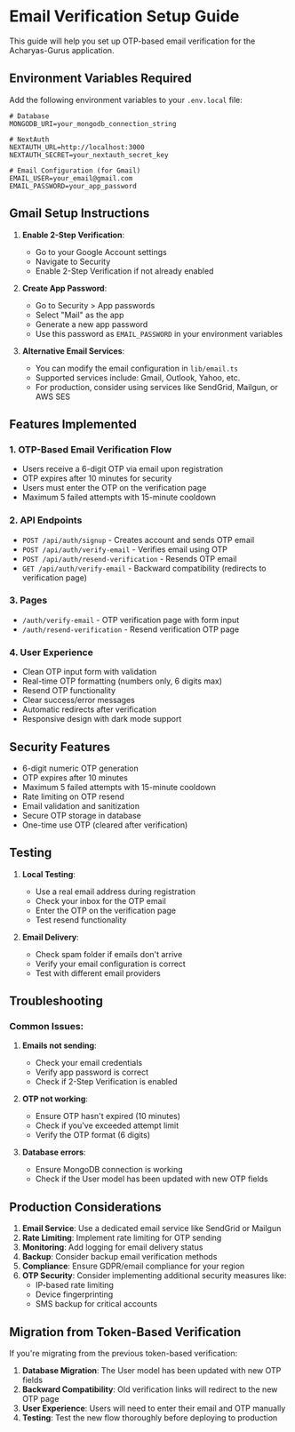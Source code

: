 # Email Verification Setup Guide

This guide will help you set up OTP-based email verification for the Acharyas-Gurus application.

## Environment Variables Required

Add the following environment variables to your `.env.local` file:

```env
# Database
MONGODB_URI=your_mongodb_connection_string

# NextAuth
NEXTAUTH_URL=http://localhost:3000
NEXTAUTH_SECRET=your_nextauth_secret_key

# Email Configuration (for Gmail)
EMAIL_USER=your_email@gmail.com
EMAIL_PASSWORD=your_app_password
```

## Gmail Setup Instructions

1. **Enable 2-Step Verification**:
   - Go to your Google Account settings
   - Navigate to Security
   - Enable 2-Step Verification if not already enabled

2. **Create App Password**:
   - Go to Security > App passwords
   - Select "Mail" as the app
   - Generate a new app password
   - Use this password as `EMAIL_PASSWORD` in your environment variables

3. **Alternative Email Services**:
   - You can modify the email configuration in `lib/email.ts`
   - Supported services include: Gmail, Outlook, Yahoo, etc.
   - For production, consider using services like SendGrid, Mailgun, or AWS SES

## Features Implemented

### 1. OTP-Based Email Verification Flow
- Users receive a 6-digit OTP via email upon registration
- OTP expires after 10 minutes for security
- Users must enter the OTP on the verification page
- Maximum 5 failed attempts with 15-minute cooldown

### 2. API Endpoints
- `POST /api/auth/signup` - Creates account and sends OTP email
- `POST /api/auth/verify-email` - Verifies email using OTP
- `POST /api/auth/resend-verification` - Resends OTP email
- `GET /api/auth/verify-email` - Backward compatibility (redirects to verification page)

### 3. Pages
- `/auth/verify-email` - OTP verification page with form input
- `/auth/resend-verification` - Resend verification OTP page

### 4. User Experience
- Clean OTP input form with validation
- Real-time OTP formatting (numbers only, 6 digits max)
- Resend OTP functionality
- Clear success/error messages
- Automatic redirects after verification
- Responsive design with dark mode support

## Security Features

- 6-digit numeric OTP generation
- OTP expires after 10 minutes
- Maximum 5 failed attempts with 15-minute cooldown
- Rate limiting on OTP resend
- Email validation and sanitization
- Secure OTP storage in database
- One-time use OTP (cleared after verification)

## Testing

1. **Local Testing**:
   - Use a real email address during registration
   - Check your inbox for the OTP email
   - Enter the OTP on the verification page
   - Test resend functionality

2. **Email Delivery**:
   - Check spam folder if emails don't arrive
   - Verify your email configuration is correct
   - Test with different email providers

## Troubleshooting

### Common Issues:

1. **Emails not sending**:
   - Check your email credentials
   - Verify app password is correct
   - Check if 2-Step Verification is enabled

2. **OTP not working**:
   - Ensure OTP hasn't expired (10 minutes)
   - Check if you've exceeded attempt limit
   - Verify the OTP format (6 digits)

3. **Database errors**:
   - Ensure MongoDB connection is working
   - Check if the User model has been updated with new OTP fields

## Production Considerations

1. **Email Service**: Use a dedicated email service like SendGrid or Mailgun
2. **Rate Limiting**: Implement rate limiting for OTP sending
3. **Monitoring**: Add logging for email delivery status
4. **Backup**: Consider backup email verification methods
5. **Compliance**: Ensure GDPR/email compliance for your region
6. **OTP Security**: Consider implementing additional security measures like:
   - IP-based rate limiting
   - Device fingerprinting
   - SMS backup for critical accounts

## Migration from Token-Based Verification

If you're migrating from the previous token-based verification:

1. **Database Migration**: The User model has been updated with new OTP fields
2. **Backward Compatibility**: Old verification links will redirect to the new OTP page
3. **User Experience**: Users will need to enter their email and OTP manually
4. **Testing**: Test the new flow thoroughly before deploying to production 